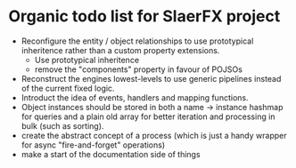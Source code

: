 # Organic todo list for SlaerFX project

- Reconfigure the entity / object relationships to use prototypical inheritence rather than a custom property extensions.
  - Use prototypical inheritence
  - remove the "components" property in favour of POJSOs
- Reconstruct the engines lowest-levels to use generic pipelines instead of the current fixed logic.
- Introduct the idea of events, handlers and mapping functions.
- Object instances should be stored in both a name -> instance hashmap for queries and a plain old array for better iteration and processing in bulk (such as sorting).
- create the abstract concept of a process (which is just a handy wrapper for async "fire-and-forget" operations)
- make a start of the documentation side of things